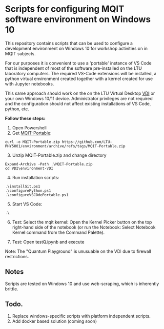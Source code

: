 # Scripts for configuring MQIT software environment on Windows 10

This repository contains scripts that can be used to configure a development environment on Windows 10 for workshop activities on in MQIT subjects. 

For our purposes it is convenient to use a 'portable' instance of VS Code that is independent of most of the software pre-installed on the LTU laboratory computers. The required VS-Code extensions will be installed, a python virtual environment created together with a kernel created for use with Jupyter notebooks.  

 This same approach  should work on the on the LTU Virtual Desktop [VDI](https://www.latrobe.edu.au/students/support/it/teaching/myapps) or your own Windows 10/11 device.  Administrator privileges are not required and the configuration should not affect existing installations of VS Code, python, etc.  


**Follow these steps:**

1. Open Powershell
2. Get [MQIT-Portable](https://github.com/LTU-PHY5001/environment/archive/refs/tags/MQIT-Portable.zip):

```
curl -o MQIT-Portable.zip https://github.com/LTU-PHY5001/environment/archive/refs/tags/MQIT-Portable.zip
```

3. Unzip MQIT-Portable.zip and change directory

```
Expand-Archive -Path .\MQIT-Portable.zip
cd VDI\environment-VDI
```

4. Run installation scripts:

```
.\installGit.ps1
.\configurePython.ps1
.\configureVSCOdePortable.ps1
```

5.  Start VS Code:  

```
.\
```

6.  Test:
    Select the mqit kernel: Open the Kernel Picker button on the top right-hand side of the notebook (or run the Notebook: Select Notebook Kernel command from the Command Palette).

7. Test: Open testQ.ipynb and execute

Note: The "Quantum Playground" is unusuable on the VDI due to firewall restrictions.


## Notes

Scripts are tested on Windows 10 and use web-scraping, which is inherently brittle.


## Todo.

1. Replace windows-specific scripts with platform independent scripts. 
2. Add docker based solution (coming soon)